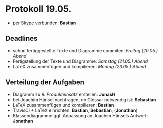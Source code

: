 # Protokoll 19.05.
- per Skype verbunden: __Bastian__

## Deadlines
- schon fertiggestellte Texte und Diagramme commiten: _Freitag (20.05.) Abend_
- Fertigstellung der Texte und Diagramme: _Samstag (21.05.) Abend_
- LaTeX zusammenfügen und kompilieren: _Montag (23.05.) Abend_

## Verteilung der Aufgaben
- Diagramm zu _9. Produkteinsatz_ erstellen: __JonasH__
- bei Joachim Hänsel nachfragen, ob Glossar notwendig ist: __Sebastian__
- LaTeX zusammenfügen und kompilieren: __Bastian__
- TravisCI + LaTeX einrichten: __Bastian__, __Sebastian__, (__Jonathan__)
- Klassendiagramme ggf. Anpassung an Joachim Hänsels Antwort: __Jonathan__
